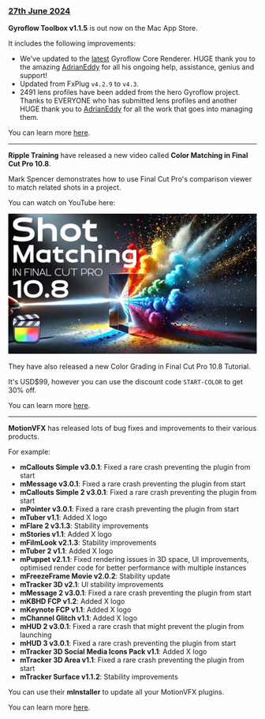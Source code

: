 ### [27th June 2024](/news/20240627)

**Gyroflow Toolbox v1.1.5** is out now on the Mac App Store.

It includes the following improvements:

- We've updated to the [latest](https://github.com/gyroflow/gyroflow/commit/cfe07140c0c922a2b188810fddc4a1638a6eb052) Gyroflow Core Renderer. HUGE thank you to the amazing [AdrianEddy](https://github.com/AdrianEddy) for all his ongoing help, assistance, genius and support!
- Updated from FxPlug `v4.2.9` to `v4.3`.
- 2491 lens profiles have been added from the hero Gyroflow project. Thanks to EVERYONE who has submitted lens profiles and another HUGE thank you to [AdrianEddy](https://github.com/AdrianEddy) for all the work that goes into managing them.

You can learn more [here](https://gyroflowtoolbox.io).

---

**Ripple Training** have released a new video called **Color Matching in Final Cut Pro 10.8**.

Mark Spencer demonstrates how to use Final Cut Pro's comparison viewer to match related shots in a project.

You can watch on YouTube here:

[![](/static/youtube-color-matching-10-8-ripple.jpeg)](https://www.youtube.com/watch?v=IFEMFb5K6Kc)

They have also released a new Color Grading in Final Cut Pro 10.8 Tutorial.

It's USD$99, however you can use the discount code `START-COLOR` to get 30% off.

You can learn more [here](https://www.rippletraining.com/products/final-cut-pro/color-grading-in-final-cut-pro/).

---

**MotionVFX** has released lots of bug fixes and improvements to their various products.

For example:

- **mCallouts Simple v3.0.1**: Fixed a rare crash preventing the plugin from start
- **mMessage v3.0.1**: Fixed a rare crash preventing the plugin from start
- **mCallouts Simple 2 v3.0.1**: Fixed a rare crash preventing the plugin from start
- **mPointer v3.0.1**: Fixed a rare crash preventing the plugin from start
- **mTuber v1.1**: Added X logo
- **mFlare 2 v3.1.3**: Stability improvements
- **mStories v1.1**: Added X logo
- **mFilmLook v2.1.3**: Stability improvements
- **mTuber 2 v1.1**: Added X logo
- **mPuppet v2.1.1**: Fixed rendering issues in 3D space, Ul improvements, optimised render code for better performance with multiple instances
- **mFreezeFrame Movie v2.0.2**: Stability update
- **mTracker 3D v2.1**: Ul stability improvements
- **mMessage 2 v3.0.1**: Fixed a rare crash preventing the plugin from start
- **mKBHD FCP v1.2**: Added X logo
- **mKeynote FCP v1.1**: Added X logo
- **mChannel Glitch v1.1**: Added X logo
- **mHUD 2 v3.0.1**: Fixed a rare crash that might prevent the plugin from launching
- **mHUD 3 v3.0.1**: Fixed a rare crash preventing the plugin from start
- **mTracker 3D Social Media Icons Pack v1.1**: Added X logo
- **mTracker 3D Area v1.1**: Fixed a rare crash preventing the plugin from start
- **mTracker Surface v1.1.2**: Stability improvements

You can use their **mInstaller** to update all your MotionVFX plugins.

You can learn more [here](https://www.motionvfx.com).